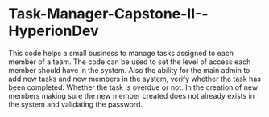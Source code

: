 # Task-Manager-Capstone-II--HyperionDev

This code helps a small business to manage tasks assigned to each member of a team.
The code can be used to set the level of access each member should have in the system.
Also the ability for the main admin to add new tasks and new members in the system, verify whether the task has been completed. Whether the task is overdue or not.
In the creation of new members making sure the new member created does not already exists in the system and validating the password.

